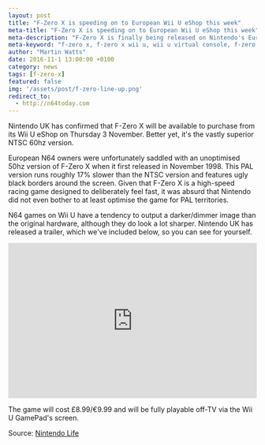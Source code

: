 ```yaml
---
layout: post
title: "F-Zero X is speeding on to European Wii U eShop this week"
meta-title: "F-Zero X is speeding on to European Wii U eShop this week"
meta-description: "F-Zero X is finally being released on Nintendo's European Wii U eShop. Purists will rejoice that it's the 60Hz NTSC version that's being released too."
meta-keyword: "f-zero x, f-zero x wii u, wii u virtual console, f-zero x ntsc version"
author: "Martin Watts"
date: 2016-11-1 13:00:00 +0100
category: news
tags: [f-zero-x]
featured: false
img: '/assets/post/f-zero-line-up.png'
redirect_to:
  - http://n64today.com
---
```

Nintendo UK has confirmed that F-Zero X will be available to purchase from its Wii U eShop on Thursday 3 November. Better yet, it's the vastly superior NTSC 60hz version.

European N64 owners were unfortunately saddled with an unoptimised 50hz version of F-Zero X when it first released in November 1998. This PAL version runs roughly 17% slower than the NTSC version and features ugly black borders around the screen. Given that F-Zero X is a high-speed racing game designed to deliberately feel fast, it was absurd that Nintendo did not even bother to at least optimise the game for PAL territories.

N64 games on Wii U have a tendency to output a darker/dimmer image than the original hardware, although they do look a lot sharper. Nintendo UK has released a trailer, which we've included below, so you can see for yourself.

<iframe width="100%" height="315" src="https://www.youtube.com/embed/a6G-gYZtlwg" frameborder="0" allowfullscreen></iframe>

The game will cost £8.99/€9.99 and will be fully playable off-TV via the Wii U GamePad's screen.

Source: [Nintendo Life](http://www.nintendolife.com/news/2016/10/nintendo_confirms_that_upcoming_european_release_of_f-zero_x_is_the_60hz_version)
